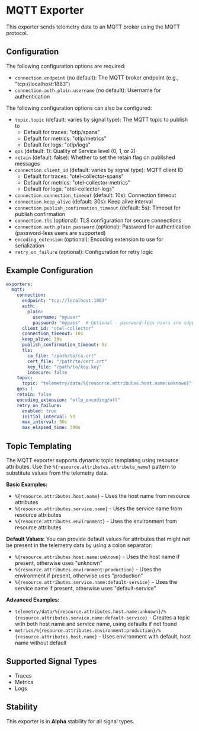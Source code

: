 # MQTT Exporter

This exporter sends telemetry data to an MQTT broker using the MQTT protocol.

## Configuration

The following configuration options are required:

- `connection.endpoint` (no default): The MQTT broker endpoint (e.g., "tcp://localhost:1883")
- `connection.auth.plain.username` (no default): Username for authentication

The following configuration options can also be configured:

- `topic.topic` (default: varies by signal type): The MQTT topic to publish to
  - Default for traces: "otlp/spans"
  - Default for metrics: "otlp/metrics" 
  - Default for logs: "otlp/logs"
- `qos` (default: 1): Quality of Service level (0, 1, or 2)
- `retain` (default: false): Whether to set the retain flag on published messages
- `connection.client_id` (default: varies by signal type): MQTT client ID
  - Default for traces: "otel-collector-spans"
  - Default for metrics: "otel-collector-metrics"
  - Default for logs: "otel-collector-logs"
- `connection.connection_timeout` (default: 10s): Connection timeout
- `connection.keep_alive` (default: 30s): Keep alive interval
- `connection.publish_confirmation_timeout` (default: 5s): Timeout for publish confirmation
- `connection.tls` (optional): TLS configuration for secure connections
- `connection.auth.plain.password` (optional): Password for authentication (password-less users are supported)
- `encoding_extension` (optional): Encoding extension to use for serialization
- `retry_on_failure` (optional): Configuration for retry logic

## Example Configuration

```yaml
exporters:
  mqtt:
    connection:
      endpoint: "tcp://localhost:1883"
      auth:
        plain:
          username: "myuser"
          password: "mypass"  # Optional - password-less users are supported
      client_id: "otel-collector"
      connection_timeout: 10s
      keep_alive: 30s
      publish_confirmation_timeout: 5s
      tls:
        ca_file: "/path/to/ca.crt"
        cert_file: "/path/to/cert.crt"
        key_file: "/path/to/key.key"
        insecure: false
    topic:
      topic: "telemetry/data/%{resource.attributes.host.name:unknown}"
    qos: 1
    retain: false
    encoding_extension: "otlp_encoding/otl"
    retry_on_failure:
      enabled: true
      initial_interval: 5s
      max_interval: 30s
      max_elapsed_time: 300s
```

## Topic Templating

The MQTT exporter supports dynamic topic templating using resource attributes. Use the `%{resource.attributes.attribute_name}` pattern to substitute values from the telemetry data.

**Basic Examples:**
- `%{resource.attributes.host.name}` - Uses the host name from resource attributes
- `%{resource.attributes.service.name}` - Uses the service name from resource attributes
- `%{resource.attributes.environment}` - Uses the environment from resource attributes

**Default Values:**
You can provide default values for attributes that might not be present in the telemetry data by using a colon separator:
- `%{resource.attributes.host.name:unknown}` - Uses the host name if present, otherwise uses "unknown"
- `%{resource.attributes.environment:production}` - Uses the environment if present, otherwise uses "production"
- `%{resource.attributes.service.name:default-service}` - Uses the service name if present, otherwise uses "default-service"

**Advanced Examples:**
- `telemetry/data/%{resource.attributes.host.name:unknown}/%{resource.attributes.service.name:default-service}` - Creates a topic with both host name and service name, using defaults if not found
- `metrics/%{resource.attributes.environment:production}/%{resource.attributes.host.name}` - Uses environment with default, host name without default
## Supported Signal Types

- Traces
- Metrics  
- Logs

## Stability

This exporter is in **Alpha** stability for all signal types. 
